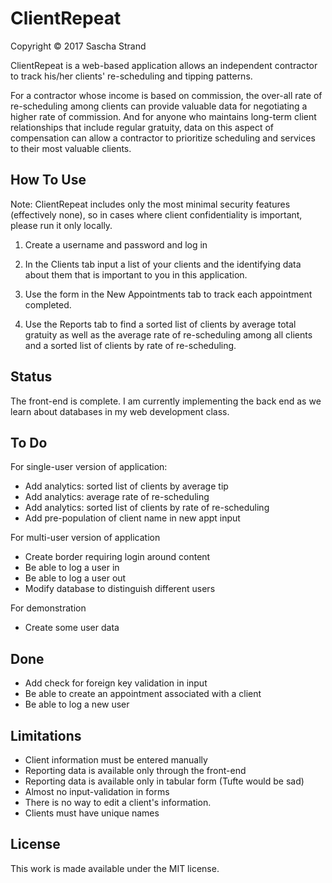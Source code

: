 # ClientRepeat
Copyright &copy; 2017 Sascha Strand

ClientRepeat is a web-based application allows an independent contractor to track his/her clients' re-scheduling and tipping patterns.

For a contractor whose income is based on commission, the over-all rate of re-scheduling among clients can provide valuable data for negotiating a higher rate of commission. And for anyone who maintains long-term client relationships that include regular gratuity, data on this aspect of compensation can allow a contractor to prioritize scheduling and services to their most valuable clients.

## How To Use

Note: ClientRepeat includes only the most minimal security features (effectively none), so in cases where client confidentiality is important, please run it only locally.

1.  Create a username and password and log in

1.  In the Clients tab input a list of your clients and the identifying data about them that is important to you in this application.

1.  Use the form in the New Appointments tab to track each appointment completed.

1.  Use the Reports tab to find a sorted list of clients by average total gratuity as well as the average rate of re-scheduling among all clients and a sorted list of clients by rate of re-scheduling.

## Status

The front-end is complete. I am currently implementing the back end as we learn about databases in my web development class.

## To Do

For single-user version of application:
* Add analytics: sorted list of clients by average tip
* Add analytics: average rate of re-scheduling
* Add analytics: sorted list of clients by rate of re-scheduling
* Add pre-population of client name in new appt input

For multi-user version of application
* Create border requiring login around content
* Be able to log a user in
* Be able to log a user out
* Modify database to distinguish different users

For demonstration
* Create some user data

## Done
* Add check for foreign key validation in input
* Be able to create an appointment associated with a client
* Be able to log a new user

## Limitations

* Client information must be entered manually
* Reporting data is available only through the front-end
* Reporting data is available only in tabular form (Tufte would be sad)
* Almost no input-validation in forms
* There is no way to edit a client's information.
* Clients must have unique names

## License

This work is made available under the MIT license.
